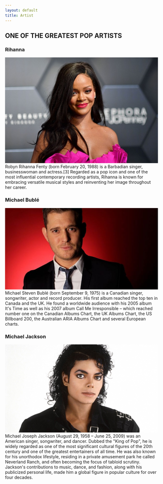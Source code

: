 ```yaml
---
layout: default
title: Artist
---
```


## ONE OF THE GREATEST POP ARTISTS
### Rihanna
<picture>   
    <img src="/assets/images/rihanna_pic.JPG" alt="Artist1">
</picture>
Robyn Rihanna Fenty (born February 20, 1988) is a Barbadian singer, businesswoman and actress.[3] Regarded as a pop icon and one of the most influential contemporary recording artists, Rihanna is known for embracing versatile musical styles and reinventing her image throughout her career.

### Michael Bublé
<picture>   
    <img src="/assets/images/buble.JPG" alt="Artist2">
</picture>
Michael Steven Bublé (born September 9, 1975) is a Canadian singer, songwriter, actor and record producer. His first album reached the top ten in Canada and the UK. He found a worldwide audience with his 2005 album It's Time as well as his 2007 album Call Me Irresponsible – which reached number one on the Canadian Albums Chart, the UK Albums Chart, the US Billboard 200, the Australian ARIA Albums Chart and several European charts. 

### Michael Jackson
<picture>   
    <img src="/assets/images/michaeljackson.JPG" alt="Artist3">
</picture>
Michael Joseph Jackson (August 29, 1958 – June 25, 2009) was an American singer, songwriter, and dancer. Dubbed the "King of Pop", he is widely regarded as one of the most significant cultural figures of the 20th century and one of the greatest entertainers of all time. He was also known for his unorthodox lifestyle, residing in a private amusement park he called Neverland Ranch, and often becoming the focus of tabloid scrutiny. Jackson's contributions to music, dance, and fashion, along with his publicized personal life, made him a global figure in popular culture for over four decades.
